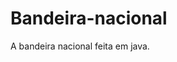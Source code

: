 # Bandeira-nacional
A bandeira nacional feita em java.


<canvas width="600" height="400"></canvas>

<script>
	
 var tela = document.querySelector('canvas');
 var pincel = tela.getContext('2d');

 pincel.fillStyle = 'darkgreen';
 pincel.fillRect(0, 0, 600, 400);

 pincel.fillStyle = 'yellow';
 pincel.beginPath();
 pincel.moveTo(300, 50);
 pincel.lineTo(50, 200);
 pincel.lineTo(550, 200);
 pincel.fill()


 pincel.fillStyle = 'yellow';
 pincel.beginPath();
 pincel.moveTo(300, 350);
 pincel.lineTo(50, 200);
 pincel.lineTo(550, 200);
 pincel.fill()


 pincel.fillStyle = 'darkblue';
 pincel.beginPath();
 pincel.arc(300, 200, 100, 0, 2 * 3.14);
 pincel.fill();


</script>

